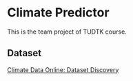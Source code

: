 # Climate Predictor
This is the team project of TUDTK course.

## Dataset
[Climate Data Online: Dataset Discovery](https://www.ncdc.noaa.gov/cdo-web/datasets)
